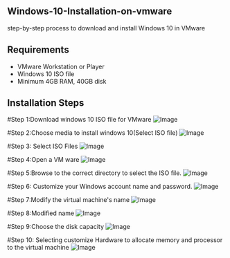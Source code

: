 ## Windows-10-Installation-on-vmware
step-by-step process to download and install Windows 10 in VMware
## Requirements

- VMware Workstation or Player
- Windows 10 ISO file
- Minimum 4GB RAM, 40GB disk

## Installation Steps

#Step 1:Download windows 10 ISO file for VMware
![Image](https://github.com/user-attachments/assets/ee00c79e-e065-4fc9-b85b-8f365a9c5344)

#Step 2:Choose media to install windows 10(Select ISO file)
![Image](https://github.com/user-attachments/assets/3cc07ff0-a4ee-44d4-90cf-f1a6cc234c22)

#Step 3: Select ISO Files
![Image](https://github.com/user-attachments/assets/89d5b043-6df7-4ce4-8770-e2ac5506ebdf)

#Step 4:Open a VM ware
![Image](https://github.com/user-attachments/assets/dc1cd7e1-201c-40bb-a6dc-c7c2beb2b1a9)

#Step 5:Browse to the correct directory to select the ISO file.
![Image](https://github.com/user-attachments/assets/dbf6de4a-a492-4696-ad91-c926a35e701c)

#Step 6: Customize your Windows account name and password.
![Image](https://github.com/user-attachments/assets/b7857d15-322c-4b81-a25b-f11f315bce02)

#Step 7:Modify the virtual machine's name
![Image](https://github.com/user-attachments/assets/b89bee1a-aaa4-42e4-a50e-de54cc2ca84e)

#Step 8:Modified name
![Image](https://github.com/user-attachments/assets/0439f319-3600-48f9-bf61-99f449b7ddd7)

#Step 9:Choose the disk capacity
![Image](https://github.com/user-attachments/assets/fa34dab0-e4ca-4693-863a-cf8c3880abf7)

#Step 10: Selecting customize Hardware to allocate memory and processor to the virtual machine
![Image](https://github.com/user-attachments/assets/a3ff54a3-66fc-4a99-ad8f-45792e1f3e73)






